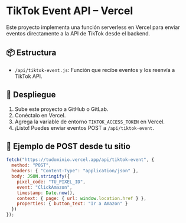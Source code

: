 # TikTok Event API – Vercel

Este proyecto implementa una función serverless en Vercel para enviar eventos directamente a la API de TikTok desde el backend.

## 📦 Estructura
- `/api/tiktok-event.js`: Función que recibe eventos y los reenvía a TikTok API.

## 🚀 Despliegue
1. Sube este proyecto a GitHub o GitLab.
2. Conéctalo en Vercel.
3. Agrega la variable de entorno `TIKTOK_ACCESS_TOKEN` en Vercel.
4. ¡Listo! Puedes enviar eventos POST a `/api/tiktok-event`.

## 🧪 Ejemplo de POST desde tu sitio

```js
fetch("https://tudominio.vercel.app/api/tiktok-event", {
  method: "POST",
  headers: { "Content-Type": "application/json" },
  body: JSON.stringify({
    pixel_code: "TU_PIXEL_ID",
    event: "ClickAmazon",
    timestamp: Date.now(),
    context: { page: { url: window.location.href } },
    properties: { button_text: "Ir a Amazon" }
  })
});
```
